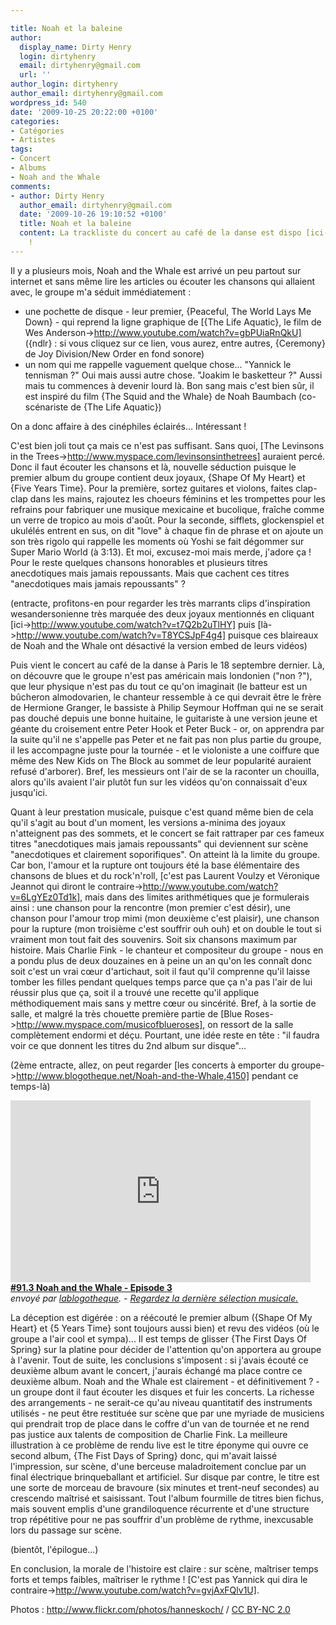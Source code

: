 ```yaml
---

title: Noah et la baleine
author:
  display_name: Dirty Henry
  login: dirtyhenry
  email: dirtyhenry@gmail.com
  url: ''
author_login: dirtyhenry
author_email: dirtyhenry@gmail.com
wordpress_id: 540
date: '2009-10-25 20:22:00 +0100'
categories:
- Catégories
- Artistes
tags:
- Concert
- Albums
- Noah and the Whale
comments:
- author: Dirty Henry
  author_email: dirtyhenry@gmail.com
  date: '2009-10-26 19:10:52 +0100'
  title: Noah et la baleine
  content: La trackliste du concert au café de la danse est dispo [ici->http://meinzuhausemeinblog.blogspot.com/2009/09/noah-whale-paris-180909.html]
    !
---
```

Il y a plusieurs mois, Noah and the Whale est arrivé un peu partout sur internet et sans même lire les articles ou écouter les chansons qui allaient avec, le groupe m'a séduit immédiatement :
- une pochette de disque - leur premier, {Peaceful, The World Lays Me Down} - qui reprend la ligne graphique de [{The Life Aquatic}, le film de Wes Anderson->http://www.youtube.com/watch?v=gbPUiaRnQkU] ({ndlr} : si vous cliquez sur ce lien, vous aurez, entre autres, {Ceremony} de Joy Division/New Order en fond sonore)
- un nom qui me rappelle vaguement quelque chose... "Yannick le tennisman ?" Oui mais aussi autre chose. "Joakim le basketteur ?" Aussi mais tu commences à devenir lourd là. Bon sang mais c'est bien sûr, il est inspiré du film {The Squid and the Whale} de Noah Baumbach (co-scénariste de {The Life Aquatic})

On a donc affaire à des cinéphiles éclairés... Intéressant !

C'est bien joli tout ça mais ce n'est pas suffisant. Sans quoi, [The Levinsons in the Trees->http://www.myspace.com/levinsonsinthetrees] auraient percé. Donc il faut écouter les chansons et là, nouvelle séduction puisque le premier album du groupe contient deux joyaux, {Shape Of My Heart} et {Five Years Time}.
Pour la première, sortez guitares et violons, faites clap-clap dans les mains, rajoutez les choeurs féminins et les trompettes pour les refrains pour fabriquer une musique mexicaine et bucolique, fraîche comme un verre de tropico au mois d'août.
Pour la seconde, sifflets, glockenspiel et ukulélés entrent en sus, on dit "love" à chaque fin de phrase et on ajoute un son très rigolo qui rappelle les moments où Yoshi se fait dégommer sur Super Mario World (à 3:13). Et moi, excusez-moi mais merde, j'adore ça ! Pour le reste quelques chansons honorables et plusieurs titres anecdotiques mais jamais repoussants. 
Mais que cachent ces titres "anecdotiques mais jamais repoussants" ?

(entracte, profitons-en pour regarder les très marrants clips d'inspiration wesandersonienne très marquée des deux joyaux mentionnés en cliquant [ici->http://www.youtube.com/watch?v=t7Q2b2uTlHY] puis [là->http://www.youtube.com/watch?v=T8YCSJpF4g4] puisque ces blaireaux de Noah and the Whale ont désactivé la version embed de leurs vidéos)

<img339>

Puis vient le concert au café de la danse à Paris le 18 septembre dernier. Là, on découvre que le groupe n'est pas américain mais londonien ("non ?"), que leur physique n'est pas du tout ce qu'on imaginait (le batteur est un bûcheron almodovarien, le chanteur ressemble à ce qui devrait être le frère de Hermione Granger, le bassiste à Philip Seymour Hoffman qui ne se serait pas douché depuis une bonne huitaine, le guitariste à une version jeune et géante du croisement entre Peter Hook et Peter Buck - or, on apprendra par la suite qu'il ne s'appelle pas Peter et ne fait pas non plus partie du groupe, il les accompagne juste pour la tournée - et le violoniste a une coiffure que même des New Kids on The Block au sommet de leur popularité auraient refusé d'arborer). Bref, les messieurs ont l'air de se la raconter un chouilla, alors qu'ils avaient l'air plutôt fun sur les vidéos qu'on connaissait d'eux jusqu'ici.

Quant à leur prestation musicale, puisque c'est quand même bien de cela qu'il s'agit au bout d'un moment, les versions a-minima des joyaux n'atteignent pas des sommets, et le concert se fait rattraper par ces fameux titres "anecdotiques mais jamais repoussants" qui deviennent sur scène "anecdotiques et clairement soporifiques". On atteint là la limite du groupe. 
Car bon, l'amour et la rupture ont toujours été la base élémentaire des chansons de blues et du rock'n'roll, [c'est pas Laurent Voulzy et Véronique Jeannot qui diront le contraire->http://www.youtube.com/watch?v=6LgYEz0Td1k], mais dans des limites arithmétiques que je formulerais ainsi : une chanson pour la rencontre (mon premier c'est désir), une chanson pour l'amour trop mimi (mon deuxième c'est plaisir), une chanson pour la rupture (mon troisième c'est souffrir ouh ouh) et on double le tout si vraiment mon tout fait des souvenirs. Soit six chansons maximum par histoire. Mais Charlie Fink - le chanteur et compositeur du groupe - nous en a pondu plus de deux douzaines en à peine un an qu'on les connaît donc soit c'est un vrai cœur d'artichaut, soit il faut qu'il comprenne qu'il laisse tomber les filles pendant quelques temps parce que ça n'a pas l'air de lui réussir plus que ça, soit il a trouvé une recette qu'il applique méthodiquement mais sans y mettre cœur ou sincérité. 
Bref, à la sortie de salle, et malgré la très chouette première partie de [Blue Roses->http://www.myspace.com/musicofblueroses], on ressort de la salle complètement endormi et déçu.
Pourtant, une idée reste en tête : "il faudra voir ce que donnent les titres du 2nd album sur disque"...

(2ème entracte, allez, on peut regarder [les concerts à emporter du groupe->http://www.blogotheque.net/Noah-and-the-Whale,4150] pendant ce temps-là)

<div><object width="480" height="291"><param name="movie" value="http://www.dailymotion.com/swf/x5baf2"></param><param name="allowFullScreen" value="true"></param><param name="allowScriptAccess" value="always"></param><embed src="http://www.dailymotion.com/swf/x5baf2" type="application/x-shockwave-flash" width="480" height="291" allowfullscreen="true" allowscriptaccess="always"></object><br /><b><a href="http://www.dailymotion.com/video/x5baf2_913-noah-and-the-whale-episode-3_music">#91.3 Noah and the Whale - Episode 3</a></b><br /><i>envoy&eacute; par <a href="http://www.dailymotion.com/lablogotheque">lablogotheque</a>. - <a href="http://www.dailymotion.com/fr/channel/music">Regardez la dernière sélection musicale.</a></i></div>


La déception est digérée : on a réécouté le premier album ({Shape Of My Heart} et {5 Years Time} sont toujours aussi bien) et revu des vidéos (où le groupe a l'air cool et sympa)... Il est temps de glisser {The First Days Of Spring} sur la platine pour décider de l'attention qu'on apportera au groupe à l'avenir. 
Tout de suite, les conclusions s'imposent : si j'avais écouté ce deuxième album avant le concert, j'aurais échangé ma place contre ce deuxième album. Noah and the Whale est clairement - et définitivement ? - un groupe dont il faut écouter les disques et fuir les concerts. La richesse des arrangements - ne serait-ce qu'au niveau quantitatif des instruments utilisés - ne peut être restituée sur scène que par une myriade de musiciens qui prendrait trop de place dans le coffre d'un van de tournée et ne rend pas justice aux talents de composition de Charlie Fink. La meilleure illustration à ce problème de rendu live est le titre éponyme qui ouvre ce second album, {The Fist Days of Spring} donc, qui m'avait laissé l'impression, sur scène, d'une berceuse maladroitement conclue par un final électrique brinqueballant et artificiel. Sur disque par contre, le titre est une sorte de morceau de bravoure (six minutes et trent-neuf secondes) au crescendo maîtrisé et saisissant. Tout l'album fourmille de titres bien fichus, mais souvent emplis d'une grandiloquence récurrente et d'une structure trop répétitive pour ne pas souffrir d'un problème de rythme, inexcusable lors du passage sur scène. 

(bientôt, l'épilogue...)

En conclusion, la morale de l'histoire est claire : sur scène, maîtriser temps forts et temps faibles, maîtriser le rythme ! [C'est pas Yannick qui dira le contraire->http://www.youtube.com/watch?v=gvjAxFQlv1U].

<div xmlns:cc="http://creativecommons.org/ns#" about="http://www.flickr.com/photos/hanneskoch/3928735406/">Photos : <a rel="cc:attributionURL" href="http://www.flickr.com/photos/hanneskoch/">http://www.flickr.com/photos/hanneskoch/</a> / <a rel="license" href="http://creativecommons.org/licenses/by-nc/2.0/">CC BY-NC 2.0</a></div>
